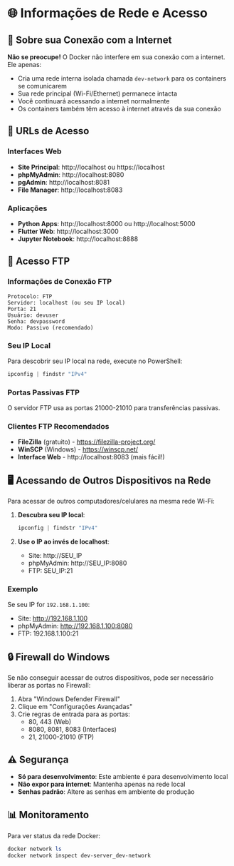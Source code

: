 # 🌐 Informações de Rede e Acesso

## 📡 Sobre sua Conexão com a Internet

**Não se preocupe!** O Docker não interfere em sua conexão com a internet. Ele apenas:

- Cria uma rede interna isolada chamada `dev-network` para os containers se comunicarem
- Sua rede principal (Wi-Fi/Ethernet) permanece intacta
- Você continuará acessando a internet normalmente
- Os containers também têm acesso à internet através da sua conexão

## 🔗 URLs de Acesso

### Interfaces Web
- **Site Principal**: http://localhost ou https://localhost
- **phpMyAdmin**: http://localhost:8080
- **pgAdmin**: http://localhost:8081
- **File Manager**: http://localhost:8083

### Aplicações
- **Python Apps**: http://localhost:8000 ou http://localhost:5000
- **Flutter Web**: http://localhost:3000
- **Jupyter Notebook**: http://localhost:8888

## 📁 Acesso FTP

### Informações de Conexão FTP
```
Protocolo: FTP
Servidor: localhost (ou seu IP local)
Porta: 21
Usuário: devuser
Senha: devpassword
Modo: Passivo (recomendado)
```

### Seu IP Local
Para descobrir seu IP local na rede, execute no PowerShell:
```powershell
ipconfig | findstr "IPv4"
```

### Portas Passivas FTP
O servidor FTP usa as portas 21000-21010 para transferências passivas.

### Clientes FTP Recomendados
- **FileZilla** (gratuito) - https://filezilla-project.org/
- **WinSCP** (Windows) - https://winscp.net/
- **Interface Web** - http://localhost:8083 (mais fácil!)

## 🖥️ Acessando de Outros Dispositivos na Rede

Para acessar de outros computadores/celulares na mesma rede Wi-Fi:

1. **Descubra seu IP local**:
   ```powershell
   ipconfig | findstr "IPv4"
   ```
   
2. **Use o IP ao invés de localhost**:
   - Site: http://SEU_IP
   - phpMyAdmin: http://SEU_IP:8080
   - FTP: SEU_IP:21

### Exemplo
Se seu IP for `192.168.1.100`:
- Site: http://192.168.1.100
- phpMyAdmin: http://192.168.1.100:8080
- FTP: 192.168.1.100:21

## 🔒 Firewall do Windows

Se não conseguir acessar de outros dispositivos, pode ser necessário liberar as portas no Firewall:

1. Abra "Windows Defender Firewall"
2. Clique em "Configurações Avançadas"
3. Crie regras de entrada para as portas:
   - 80, 443 (Web)
   - 8080, 8081, 8083 (Interfaces)
   - 21, 21000-21010 (FTP)

## ⚠️ Segurança

- **Só para desenvolvimento**: Este ambiente é para desenvolvimento local
- **Não expor para internet**: Mantenha apenas na rede local
- **Senhas padrão**: Altere as senhas em ambiente de produção

## 📊 Monitoramento

Para ver status da rede Docker:
```powershell
docker network ls
docker network inspect dev-server_dev-network
```
